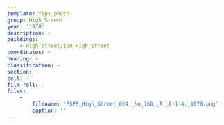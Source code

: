 ```yaml
---
template: fsps_photo
group: High_Street
year: '1978'
description: ~
buildings:
    - High_Street/160_High_Street
coordinates: ~
heading: ~
classification: ~
section: ~
cell: ~
film_roll: ~
files:
    -
        filename: 'FSPS_High_Street_024,_No_160,_A,_8-1-A,_1978.png'
        caption: ''
---
```

